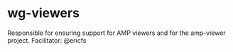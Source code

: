 # wg-viewers
Responsible for ensuring support for AMP viewers and for the amp-viewer project. Facilitator: @ericfs
